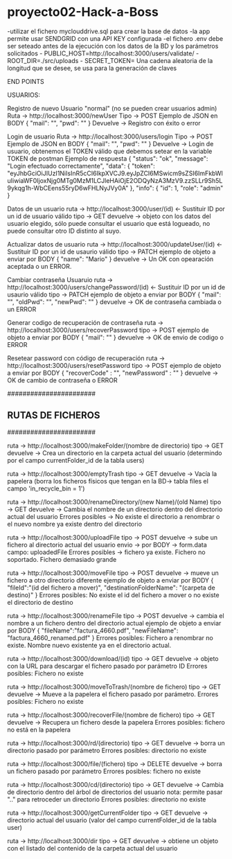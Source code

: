 # proyecto02-Hack-a-Boss

-utilizar el fichero myclouddrive.sql para crear la base de datos
-la app permite usar SENDGRID con una API KEY configurada
-el fichero .env debe ser seteado antes de la ejecución con los datos de la BD y los parámetros solicitados - PUBLIC_HOST=http://localhost:3000/users/validate/ - ROOT_DIR=./src/uploads - SECRET_TOKEN= Una cadena aleatoria de la longitud que se desee, se usa para la generación de claves

END POINTS

USUARIOS:

Registro de nuevo Usuario "normal" (no se pueden crear usuarios admin)
Ruta -> http://localhost:3000/newUser
Tipo -> POST
Ejemplo de JSON en BODY
{
"mail": "",
"pwd": ""
}
Devuelve -> Registro con éxito o error

Login de usuario
Ruta -> http://localhost:3000/users/login
Tipo -> POST
Ejemplo de JSON en BODY
{
"mail": "",
"pwd": ""
}
Devuelve -> Login de usuario, obtenemos el TOKEN válido que debemos setear en la variable TOKEN de postman
Ejemplo de respuesta
{
"status": "ok",
"message": "Login efectuado correctamente",
"data": {
"token": "eyJhbGciOiJIUzI1NiIsInR5cCI6IkpXVCJ9.eyJpZCI6MSwicm9sZSI6ImFkbWluIiwiaWF0IjoxNjg0MTg0MzM1LCJleHAiOjE2ODQyNzA3MzV9.zzSLLr9Sh5L9ykqg1h-WbCEens55ryD6wFHLNyJVy0A"
},
"info": {
"id": 1,
"role": "admin"
}

Datos de un usuario
ruta -> http://localhost:3000/user/(id) <- Sustituir ID por un id de usuario válido
tipo -> GET
devuelve -> objeto con los datos del usuario elegido, sólo puede consultar el usuario que está logueado, no puede consultar otro ID distinto al suyo.

Actualizar datos de usuario
ruta -> http://localhost:3000/updateUser/(id) <- Sustituir ID por un id de usaurio válido
tipo -> PATCH
ejemplo de objeto a enviar por BODY
{
"name": "Mario"
}
devuelve -> Un OK con opearación aceptada o un ERROR.

Cambiar contraseña Usuaruio
ruta -> http://localhost:3000/users/changePassword/(id) <- Sustituir ID por un id de usaurio válido
tipo -> PATCH
ejemplo de objeto a enviar por BODY
{
"mail": "",
"oldPwd": "",
"newPwd": ""
}
devuelve -> OK de contraseña cambiada o un ERROR

Generar codigo de recuperación de contraseña
ruta -> http://localhost:3000/users/recoverPassword
tipo -> POST
ejemplo de objeto a enviar por BODY
{
"mail": ""
}
devuelve -> OK de envio de codigo o ERROR

Resetear password con código de recuperación
ruta -> http://localhost:3000/users/resetPassword
tipo -> POST
ejemplo de objeto a enviar por BODY
{
"recoverCode" : "",
"newPassword" : ""
}
devuelve -> OK de cambio de contraseña o ERROR

#######################

## RUTAS DE FICHEROS

#######################

ruta -> http://localhost:3000/makeFolder/(nombre de directorio)
tipo -> GET
devuelve -> Crea un directorio en la carpeta actual del usuario (determindo por el campo currentFolder_id de la tabla users)

ruta -> http://localhost:3000/emptyTrash
tipo -> GET
devuelve -> Vacía la papelera (borra los ficheros físicos que tengan en la BD-> tabla files el campo 'in_recycle_bin = 1')

ruta -> http://localhost:3000/renameDirectory/(new Name)/(old Name)
tipo -> GET
devuelve -> Cambia el nombre de un directorio dentro del directorio actual del usuario
Errores posibles -> No existe el directorio a renombrar o el nuevo nombre ya existe dentro del directorio

ruta -> http://localhost:3000/uploadFile
tipo -> POST
devuelve -> sube un fichero al directorio actual del usuario
envio ->
por BODY -> form.data
campo: uploadedFile
Errores posibles -> fichero ya existe. Fichero no soportado. Fichero demasiado grande

ruta -> http://localhost:3000/moveFile
tipo -> POST
devuelve -> mueve un fichero a otro directorio diferente
ejemplo de objeto a enviar por BODY
{
"fileId":"(id del fichero a mover)",
"destinationFolderName": "(carpeta de destino)"
}
Errores posibles: No existe el id del fichero a mover o no existe el directorio de destino

ruta -> http://localhost:3000/renameFile
tipo -> POST
devuelve -> cambia el nombre a un fichero dentro del directorio actual
ejemplo de objeto a enviar por BODY
{
"fileName":"factura_4660.pdf",
"newFileName": "factura_4660_renamed.pdf"
}
Errores posibles: Fichero a renombrar no existe. Nombre nuevo existente ya en el directorio actual.

ruta -> http://localhost:3000/download/(id)
tipo -> GET
devuelve -> objeto con la URL para descargar el fichero pasado por parámetro ID
Errores posibles: Fichero no existe

ruta -> http://localhost:3000/moveToTrash/(nombre de fichero)
tipo -> GET
devuelve -> Mueve a la papelera el fichero pasado por parámetro.
Errores posibles: Fichero no existe

ruta -> http://localhost:3000/recoverFile/(nombre de fichero)
tipo -> GET
devuelve -> Recupera un fichero desde la papelera
Errores posibles: fichero no está en la papelera

ruta -> http://localhost:3000/rd/(directorio)
tipo -> GET
devuelve -> borra un directorio pasado por parámetro
Errores posibles: directorio no existe

ruta -> http://localhost:3000/file/(fichero)
tipo -> DELETE
devuelve -> borra un fichero pasado por parámetro
Errores posibles: fichero no existe

ruta -> http://localhost:3000/cd/(directorio)
tipo -> GET
devuelve -> Cambia de directorio dentro del árbol de directorios del usuario
nota: permite pasar ".." para retroceder un directorio
Errores posibles: directorio no existe

ruta -> http://localhost:3000/getCurrentFolder
tipo -> GET
devuelve -> directorio actual del usuario (valor del campo currentFolder_id de la tabla user)

ruta -> http://localhost:3000/dir
tipo -> GET
devuelve -> obtiene un objeto con el listado del contenido de la carpeta actual del usuario
